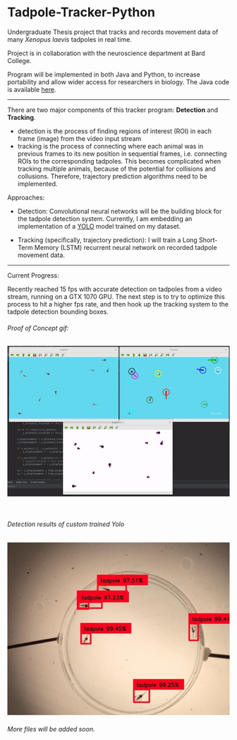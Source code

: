 # Tadpole-Tracker-Python
Undergraduate Thesis project that tracks and records movement data of many *Xenopus laevis* tadpoles in real time. 

Project is in collaboration with the neuroscience department at Bard College.

Program will be implemented in both Java and Python, to increase portability and allow wider access for researchers in biology. The Java code is available [here](https://github.com/alexander-hamme/Tadpole-Tracker).

-----

There are two major components of this tracker program: **Detection** and **Tracking**.
  * detection is the process of finding regions of interest (ROI) in each frame (image) from the video input stream
  * tracking is the process of connecting where each animal was in previous frames to its new position in sequential frames, 
    i.e. connecting ROIs to the corresponding tadpoles. This becomes complicated when tracking multiple animals, because of the potential for collisions and collusions. Therefore, trajectory prediction algorithms need to be implemented.

Approaches:

  * Detection: Convolutional neural networks will be the building block for the tadpole detection system. Currently, I am embedding an implementation of a [YOLO](https://pjreddie.com/darknet/yolov2/) model trained on my dataset.

  * Tracking (specifically, trajectory prediction): I will train a Long Short-Term Memory (LSTM) recurrent neural network on recorded tadpole movement data. 

-----

Current Progress:

Recently reached 15 fps with accurate detection on tadpoles from a video stream, running on a GTX 1070 GPU. The next step is to try to optimize this process to hit a higher fps rate, and then hook up the tracking system to the tadpole detection bounding boxes.


###### Proof of Concept gif:

![Uh oh, it appears the gif didn't load. Please find the gif in the images folder of this repositiory.](/images/proof_of_concept.gif?raw=true "Proof of Concept")

<br>

###### Detection results of custom trained Yolo

![Uh oh, it appears the gif didn't load. Please find it as "yolo_detections.jpg" in the images folder of this repositiory.](/images/yolo_detections.jpg?raw=true "Detection Results")

###### More files will be added soon.

